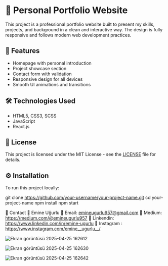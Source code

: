 # 🎨 Personal Portfolio Website

This project is a professional portfolio website built to present my skills, projects, and background in a clean and interactive way. The design is fully responsive and follows modern web development practices.

## 🚀 Features

- Homepage with personal introduction
- Project showcase section
- Contact form with validation
- Responsive design for all devices
- Smooth UI animations and transitions

## 🛠 Technologies Used

- HTML5, CSS3, SCSS
- JavaScript
- React.js

## 📄 License

This project is licensed under the MIT License - see the [LICENSE](LICENSE) file for details.


## ⚙️ Installation

To run this project locally:


git clone https://github.com/your-username/your-project-name.git
cd your-project-name
npm install
npm start

📧 Contact
📍 Emine Uğurlu
📩 Email: emineugurlu957@gmail.com
📱 Medium: https://medium.com/@emineugurlu957
📱 Linkendin: https://www.linkedin.com/in/emine-ugurlu
📱 Instagram : https://www.instagram.com/emine__ugurlu__/




![Ekran görüntüsü 2025-04-25 162612](https://github.com/user-attachments/assets/883fb76b-fbea-47c9-9f2a-ec9b703406f0)

![Ekran görüntüsü 2025-04-25 162630](https://github.com/user-attachments/assets/b2f0c8dd-9ef9-47da-bd9b-d52713e16516)

![Ekran görüntüsü 2025-04-25 162642](https://github.com/user-attachments/assets/588828fb-6160-42da-9a91-5bb9c0bb5d4a)

